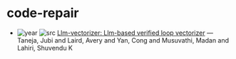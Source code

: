 # code-repair

- ![year](https://img.shields.io/badge/year-2025-blue) ![src](https://img.shields.io/badge/src-PAIISCGO-orange) [Llm-vectorizer: Llm-based verified loop vectorizer](https://dl.acm.org/doi/abs/10.1145/3696443.3708929) — Taneja, Jubi and Laird, Avery and Yan, Cong and Musuvathi, Madan and Lahiri, Shuvendu K

